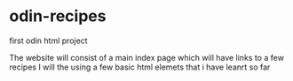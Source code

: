 # odin-recipes
first odin html project


The website will consist of a main index page which will have links to a few recipes
I will the using a few basic html elemets that i have leanrt so far
